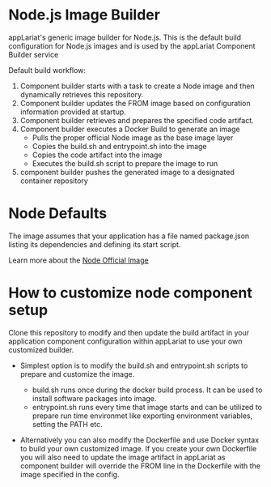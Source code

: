 # Node.js Image Builder

appLariat's generic image builder for Node.js. This is the default build configuration for Node.js images and is used by the appLariat Component Builder service

Default build workflow:

1. Component builder starts with a task to create a Node image and then dynamically retrieves this repository.
2. Component builder updates the FROM image based on configuration information provided at startup.
3. Component builder retrieves and prepares the specified code artifact.
4. Component builder executes a Docker Build to generate an image
    - Pulls the proper official Node image as the base image layer
    - Copies the build.sh and entrypoint.sh into the image
    - Copies the code artifact into the image
    - Executes the build.sh script to prepare the image to run 
5. component builder pushes the generated image to a designated container repository

# Node Defaults
The image assumes that your application has a file named package.json listing its dependencies and defining its start script.

Learn more about the [Node Official Image](https://hub.docker.com/_/node/)

# How to customize node component setup
Clone this repository to modify and then update the build artifact in your application component configuration within appLariat to use your own customized builder.
  - Simplest option is to modify the build.sh and entrypoint.sh scripts to prepare and customize the image. 
    - build.sh runs once during the docker build process. It can be used to install software packages into image.
    - entrypoint.sh runs every time that image starts and can be utilized to prepare run time environmet like exporting environment variables, setting the PATH etc.
  
  - Alternatively you can also modify the Dockerfile and use Docker syntax to build your own customized image. If you create your own Dockerfile you will also need to update the image artifact in appLariat as component builder will override the FROM line in the Dockerfile with the image specified in the config.